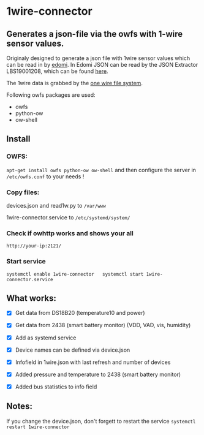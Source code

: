# 1wire-connector
## Generates a json-file via the owfs with 1-wire sensor values.

Originaly designed to generate a json file with 1wire sensor values which can be read in by [edomi](http://www.edomi.de). In Edomi JSON can be read by the JSON Extractor LBS19001208, which can be found [here](https://service.knx-user-forum.de/?comm=download).

The 1wire data is grabbed by the [one wire file system](http://www.owfs.org).

Following owfs packages are used:
- owfs
- python-ow
- ow-shell

## Install
### OWFS:
`
apt-get install owfs python-ow ow-shell
`
and then configure the server in `/etc/owfs.conf` to your needs ! 
  
### Copy files:
devices.json and read1w.py to `/var/www`
  
1wire-connector.service to `/etc/systemd/system/`
  
### Check if owhttp works and shows your all 
`http://your-ip:2121/`

### Start service
`systemctl enable 1wire-connector  
systemctl start 1wire-connector.service`
  
## What works:
- [x] Get data from DS18B20 (temperature10 and power)
- [x] Get data from 2438 (smart battery monitor) (VDD, VAD, vis, humidity)
- [x] Add as systemd service
- [x] Device names can be defined via device.json
- [x] Infofield in 1wire.json with last refresh and number of devices
- [x] Added pressure and temperature to 2438 (smart battery monitor) 
- [x] Added bus statistics to info field


## Notes:
If you change the device.json, don't forgett to restart the service `systemctl restart 1wire-connector`
